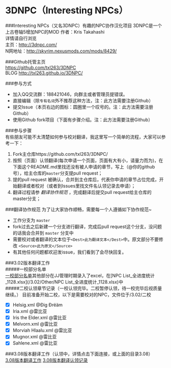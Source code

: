 3DNPC（Interesting NPCs）
=====
###Interesting NPCs（又名3DNPC）有趣的NPC协作汉化项目
3DNPC是一个上古卷轴5增加NPC的MOD 作者：Kris Takahashi  
详情请自行浏览  
主页：http://3dnpc.com/  
N网地址：http://skyrim.nexusmods.com/mods/8429/  

###Github托管主页  
https://github.com/txl263/3DNPC  
BLOG http://txl263.github.io/3DNPC/  

###参与方式
-   加入QQ交流群：188421046，向群主或者管理员提错误。
-   直接编辑（除`专有名词`外不推荐这种方法，注：此方法需要注册Github）
-   提交Issue（本页右边的图标：圆圈里一个叹号的。注：此方法需要注册Github）
-   使用Github fork项目（下面有步骤介绍。注：此方法需要注册Github）

###参与步骤  
有些朋友可能不太清楚如何参与校对翻译，我这里写一个简单的流程，大家可以参考一下：  
1.  Fork主仓库https://github.com/txl263/3DNPC/  
2.  按照（页面）认领翻译(每次申请一个页面，页面有大有小，请量力而为)，在下面这个README.md里找还没有被人申请的章节，写上（@你的github号），给主仓库的`master`分支提pull request；  
3.  提的pull request 被确认，合并到主仓库后，代表你申请的章节占位完成，开始翻译或者校对（或者到Issues里找文件名认领记录去申请）；  
4.  翻译过程请参 _翻译协作规范_ ，完成翻译后提交pull request给主仓库的master分支；  

###翻译协作规范
为了让大家协作顺畅，需要每一个人遵循如下协作规范~  
-   工作分支为 `master`  
-   fork过去之后新建一个分支进行翻译，完成后pull request这个分支，没问题的话我会合并到 `master` 分支中
-   需要校对或者翻译的文本位于`<Dest>此为翻译文本</Dest>`中。原文部分不要修改 `<Source>此为原文</Source>`  
-   有其他任何问题都欢迎发issue，我们看到了会尽快回复。  

###3.02版本翻译工作  
#####一校部分名单   
[一校部分名单](/3.02/一校/README.md)其他部分在JJ管理时期录入了excel，在[NPC List_全进度统计_1128.xlsx](/3.02/Other/NPC List_全进度统计_1128.xlsx)中  
#####二校认领章节记录（一校认领完毕。二校暂停认领，待一校完毕后视质量继续。）
目前准备开始二校，以下是需要校对的NPC，文件位于/3.02/二校   
- [x] Helsig.xml  @Ðig Ðrëäm  
- [x] Iria.xml  @雷比亚  
- [x] Iris the Elder.xml  @雷比亚  
- [x] Melvorn.xml @雷比亚  
- [x] Morviah Hlaalu.xml  @雷比亚  
- [x] Mugnor.xml  @雷比亚  
- [x] Sahlene.xml @雷比亚  

###3.08版本翻译工作（认领中，详情点击下面连接，或上面的目录3.08）  
[3.08版本翻译工作](/3.08/readme.md)
[3.08版本翻译认领记录](/3.08/翻译分配记录.md)  






